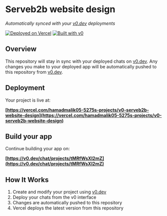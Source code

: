 # Serveb2b website design

*Automatically synced with your [v0.dev](https://v0.dev) deployments*

[![Deployed on Vercel](https://img.shields.io/badge/Deployed%20on-Vercel-black?style=for-the-badge&logo=vercel)](https://vercel.com/hamadmalik05-5275s-projects/v0-serveb2b-website-design)
[![Built with v0](https://img.shields.io/badge/Built%20with-v0.dev-black?style=for-the-badge)](https://v0.dev/chat/projects/tMRfWsXI2mZ)

## Overview

This repository will stay in sync with your deployed chats on [v0.dev](https://v0.dev).
Any changes you make to your deployed app will be automatically pushed to this repository from [v0.dev](https://v0.dev).

## Deployment

Your project is live at:

**[https://vercel.com/hamadmalik05-5275s-projects/v0-serveb2b-website-design](https://vercel.com/hamadmalik05-5275s-projects/v0-serveb2b-website-design)**

## Build your app

Continue building your app on:

**[https://v0.dev/chat/projects/tMRfWsXI2mZ](https://v0.dev/chat/projects/tMRfWsXI2mZ)**

## How It Works

1. Create and modify your project using [v0.dev](https://v0.dev)
2. Deploy your chats from the v0 interface
3. Changes are automatically pushed to this repository
4. Vercel deploys the latest version from this repository
